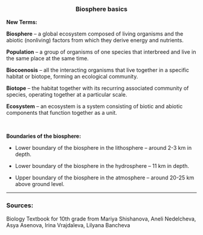 <div align="center">
  <h3>Biosphere basics</h3>
</div>

**New Terms:**

**Biosphere** – a global ecosystem composed of living organisms and the abiotic (nonliving) factors from which they derive energy and nutrients.

**Population** – a group of organisms of one species that interbreed and live in the same place at the same time.

**Biocoenosis** – all the interacting organisms that live together in a specific habitat or biotope, forming an ecological community.

**Biotope** – the habitat together with its recurring associated community of species, operating together at a particular scale.

**Ecosystem** – аn ecosystem is a system consisting of biotic and abiotic components that function together as a unit.

<br>

**Boundaries of the biosphere:**

* Lower boundary of the biosphere in the lithosphere – around 2-3 km in depth.

* Lower boundary of the biosphere in the hydrosphere – 11 km in depth.

* Upper boundary of the biosphere in the atmosphere – around 20-25 km above ground level. 

<hr>
<h3>Sources:</h3>
<p>Biology Textbook for 10th grade from Mariya Shishanova, Aneli Nedelcheva, Asya Asenova, Irina Vrajdaleva, Lilyana Bancheva</p>